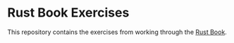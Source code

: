 # Rust Book Exercises

This repository contains the exercises from working through the [Rust Book](https://doc.rust-lang.org/stable/book/).
